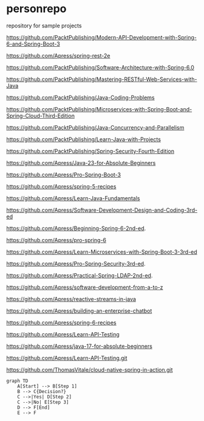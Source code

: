 personrepo
==========

repository for sample projects

https://github.com/PacktPublishing/Modern-API-Development-with-Spring-6-and-Spring-Boot-3

https://github.com/Apress/spring-rest-2e

https://github.com/PacktPublishing/Software-Architecture-with-Spring-6.0

https://github.com/PacktPublishing/Mastering-RESTful-Web-Services-with-Java

https://github.com/PacktPublishing/Java-Coding-Problems

https://github.com/PacktPublishing/Microservices-with-Spring-Boot-and-Spring-Cloud-Third-Edition

https://github.com/PacktPublishing/Java-Concurrency-and-Parallelism

https://github.com/PacktPublishing/Learn-Java-with-Projects

https://github.com/PacktPublishing/Spring-Security-Fourth-Edition

https://github.com/Apress/Java-23-for-Absolute-Beginners

https://github.com/Apress/Pro-Spring-Boot-3

https://github.com/Apress/spring-5-recipes

https://github.com/Apress/Learn-Java-Fundamentals

https://github.com/Apress/Software-Development-Design-and-Coding-3rd-ed

https://github.com/Apress/Beginning-Spring-6-2nd-ed.

https://github.com/Apress/pro-spring-6

https://github.com/Apress/Learn-Microservices-with-Spring-Boot-3-3rd-ed

https://github.com/Apress/Pro-Spring-Security-3rd-ed.

https://github.com/Apress/Practical-Spring-LDAP-2nd-ed.

https://github.com/Apress/software-development-from-a-to-z

https://github.com/Apress/reactive-streams-in-java

https://github.com/Apress/building-an-enterprise-chatbot

https://github.com/Apress/spring-6-recipes

https://github.com/Apress/Learn-API-Testing

https://github.com/Apress/java-17-for-absolute-beginners

https://github.com/Apress/Learn-API-Testing.git

https://github.com/ThomasVitale/cloud-native-spring-in-action.git




```mermaid
graph TD
    A[Start] --> B[Step 1]
    B --> C{Decision?}
    C -->|Yes| D[Step 2]
    C -->|No| E[Step 3]
    D --> F[End]
    E --> F
```

